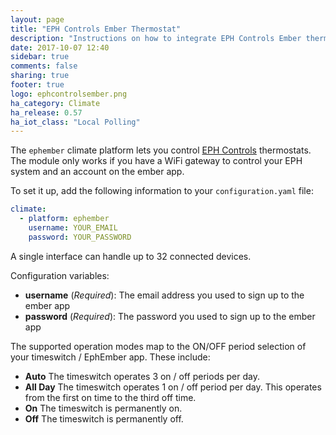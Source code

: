 ```yaml
---
layout: page
title: "EPH Controls Ember Thermostat"
description: "Instructions on how to integrate EPH Controls Ember thermostats within Home Assistant."
date: 2017-10-07 12:40
sidebar: true
comments: false
sharing: true
footer: true
logo: ephcontrolsember.png
ha_category: Climate
ha_release: 0.57
ha_iot_class: "Local Polling"
---
```



The `ephember` climate platform lets you control [EPH Controls](http://emberapp.ephcontrols.com/) thermostats. The module only works if you have a WiFi gateway to control your EPH system and an account on the ember app.

To set it up, add the following information to your `configuration.yaml` file:

```yaml
climate:
  - platform: ephember
    username: YOUR_EMAIL
    password: YOUR_PASSWORD
```

A single interface can handle up to 32 connected devices.

Configuration variables:

- **username** (*Required*): The email address you used to sign up to the ember app
- **password** (*Required*): The password you used to sign up to the ember app

The supported operation modes map to the ON/OFF period selection of your timeswitch / EphEmber app. These include:

- **Auto** The timeswitch operates 3 on / off periods per day.
- **All Day** The timeswitch operates 1 on / off period per day. This operates from the first on time to the third off time.
- **On** The timeswitch is permanently on.
- **Off** The timeswitch is permanently off.
